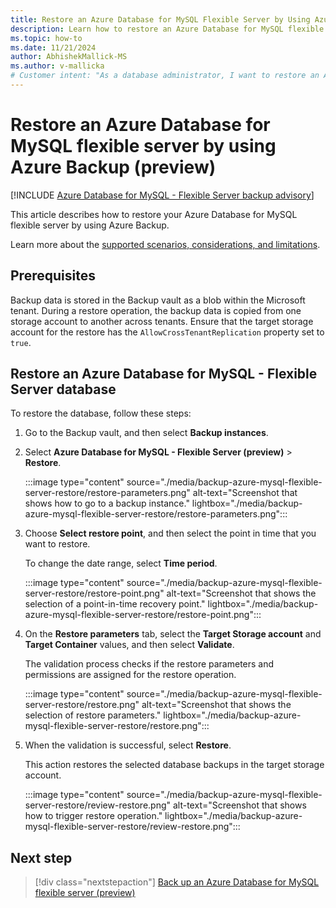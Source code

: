 ```yaml
---
title: Restore an Azure Database for MySQL Flexible Server by Using Azure Backup
description: Learn how to restore an Azure Database for MySQL flexible server.
ms.topic: how-to
ms.date: 11/21/2024
author: AbhishekMallick-MS
ms.author: v-mallicka
# Customer intent: "As a database administrator, I want to restore an Azure Database for MySQL flexible server using backup, so that I can recover data and ensure business continuity after data loss or corruption."
---
```


# Restore an Azure Database for MySQL flexible server by using Azure Backup (preview)

[!INCLUDE [Azure Database for MySQL - Flexible Server backup advisory](../../includes/backup-mysql-flexible-server-advisory.md)]

This article describes how to restore your Azure Database for MySQL flexible server by using Azure Backup.

Learn more about the [supported scenarios, considerations, and limitations](backup-azure-mysql-flexible-server-support-matrix.md).

## Prerequisites

Backup data is stored in the Backup vault as a blob within the Microsoft tenant. During a restore operation, the backup data is copied from one storage account to another across tenants. Ensure that the target storage account for the restore has the `AllowCrossTenantReplication` property set to `true`.

## Restore an Azure Database for MySQL - Flexible Server database

To restore the database, follow these steps:

1. Go to the Backup vault, and then select **Backup instances**.

2. Select **Azure Database for MySQL - Flexible Server (preview)** > **Restore**.

   :::image type="content" source="./media/backup-azure-mysql-flexible-server-restore/restore-parameters.png" alt-text="Screenshot that shows how to go to a backup instance." lightbox="./media/backup-azure-mysql-flexible-server-restore/restore-parameters.png":::

3. Choose **Select restore point**, and then select the point in time that you want to restore.

   To change the date range, select **Time period**.

   :::image type="content" source="./media/backup-azure-mysql-flexible-server-restore/restore-point.png" alt-text="Screenshot that shows the selection of a point-in-time recovery point." lightbox="./media/backup-azure-mysql-flexible-server-restore/restore-point.png":::

4. On the **Restore parameters** tab, select the **Target Storage account** and **Target Container** values, and then select **Validate**.

   The validation process checks if the restore parameters and permissions are assigned for the restore operation.

   :::image type="content" source="./media/backup-azure-mysql-flexible-server-restore/restore.png" alt-text="Screenshot that shows the selection of restore parameters." lightbox="./media/backup-azure-mysql-flexible-server-restore/restore.png":::

5. When the validation is successful, select **Restore**.

   This action restores the selected database backups in the target storage account.

   :::image type="content" source="./media/backup-azure-mysql-flexible-server-restore/review-restore.png" alt-text="Screenshot that shows how to trigger restore operation." lightbox="./media/backup-azure-mysql-flexible-server-restore/review-restore.png":::

## Next step

> [!div class="nextstepaction"]
> [Back up an Azure Database for MySQL flexible server (preview)](backup-azure-mysql-flexible-server.md)
